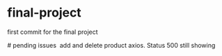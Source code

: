 ﻿# final-project
first commit for the final project

﻿# pending issues
﻿ add and delete product axios. Status 500 still showing
